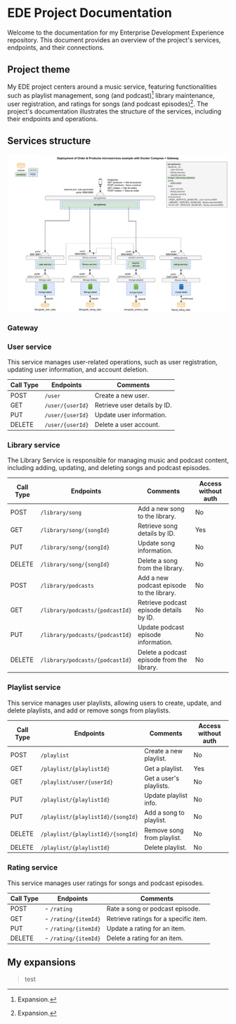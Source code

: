 # EDE Project Documentation

Welcome to the documentation for my Enterprise Development Experience repository. This document provides an overview of the project's services, endpoints, and their connections.

## Project theme

My EDE project centers around a music service, featuring functionalities such as playlist management, song (and podcast)[^1] library maintenance, user registration, and ratings for songs (and podcast episodes)[^1]. The project's documentation illustrates the structure of the services, including their endpoints and operations.

[^1]: Expansion.
## Services structure

![Project diagram](projectDiagram.png)

### Gateway

### User service

This service manages user-related operations, such as user registration, updating user information, and account deletion.

| Call Type | Endpoints        | Comments                     |
| --------- | ---------------- | ---------------------------- |
| POST      | `/user`          | Create a new user.           |
| GET       | `/user/{userId}` | Retrieve user details by ID. |
| PUT       | `/user/{userId}` | Update user information.     |
| DELETE    | `/user/{userId}` | Delete a user account.       |

### Library service

The Library Service is responsible for managing music and podcast content, including adding, updating, and deleting songs and podcast episodes.

| Call Type | Endpoints                       | Comments                                   | Access without auth |
| --------- | ------------------------------- | ------------------------------------------ | ------------------- |
| POST      | `/library/song`                 | Add a new song to the library.             | No |
| GET       | `/library/song/{songId}`        | Retrieve song details by ID.               | Yes |
| PUT       | `/library/song/{songId}`        | Update song information.                   | No |
| DELETE    | `/library/song/{songId}`        | Delete a song from the library.            | No |
| POST      | `/library/podcasts`             | Add a new podcast episode to the library.  | No |
| GET       | `/library/podcasts/{podcastId}` | Retrieve podcast episode details by ID.    | No |
| PUT       | `/library/podcasts/{podcastId}` | Update podcast episode information.        | No |
| DELETE    | `/library/podcasts/{podcastId}` | Delete a podcast episode from the library. | No |

### Playlist service

This service manages user playlists, allowing users to create, update, and delete playlists, and add or remove songs from playlists.

| Call Type | Endpoints                         | Comments                   | Access without auth |
| --------- | --------------------------------- | -------------------------- | ------------------- |
| POST      | `/playlist`                       | Create a new playlist.     | No |
| GET       | `/playlist/{playlistId}`          | Get a playlist.            | Yes |
| GET       | `/playlist/user/{userId}`         | Get a user's playlists.    | No |
| PUT       | `/playlist/{playlistId}`          | Update playlist info.      | No |
| PUT       | `/playlist/{playlistId}/{songId}` | Add a song to playlist.    | No |
| DELETE    | `/playlist/{playlistId}/{songId}` | Remove song from playlist. | No |
| DELETE    | `/playlist/{playlistId}`          | Delete playlist.           | No |

### Rating service

This service manages user ratings for songs and podcast episodes.

| Call Type | Endpoints          | Comments                              |
| --------- | ------------------ | ------------------------------------- |
| POST      | - `/rating`        | Rate a song or podcast episode.       |
| GET       | - `/rating/{itemId}` | Retrieve ratings for a specific item. |
| PUT       | - `/rating/{itemId}` | Update a rating for an item.          |
| DELETE    | - `/rating/{itemId}` | Delete a rating for an item.          |

## My expansions
> test
